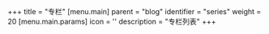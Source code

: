 +++
title = "专栏"
[menu.main]
  parent = "blog"
  identifier = "series"
  weight = 20
  [menu.main.params]
    icon = '<i class="fas fa-fw fa-columns text-info"></i>'
    description = "专栏列表"
+++
